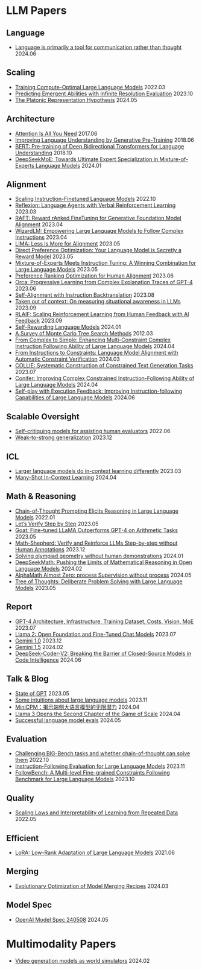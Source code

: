 # LLM Papers

## Language
* [Language is primarily a tool for communication rather than thought](https://www.nature.com/articles/s41586-024-07522-w) 2024.06

## Scaling
* [Training Compute-Optimal Large Language Models](https://arxiv.org/abs/2203.15556) 2022.03
* [Predicting Emergent Abilities with Infinite Resolution Evaluation](https://arxiv.org/abs/2310.03262) 2023.10
* [The Platonic Representation Hypothesis](https://arxiv.org/abs/2405.07987) 2024.05

## Architecture
* [Attention Is All You Need](https://arxiv.org/pdf/1706.03762.pdf) 2017.06
* [Improving Language Understanding by Generative Pre-Training](https://cdn.openai.com/research-covers/language-unsupervised/language_understanding_paper.pdf) 2018.06
* [BERT: Pre-training of Deep Bidirectional Transformers for Language Understanding](https://arxiv.org/pdf/1810.04805.pdf) 2018.10
* [DeepSeekMoE: Towards Ultimate Expert Specialization in Mixture-of-Experts Language Models](https://arxiv.org/pdf/2401.06066.pdf) 2024.01

## Alignment
* [Scaling Instruction-Finetuned Language Models](https://arxiv.org/abs/2210.11416) 2022.10
* [Reflexion: Language Agents with Verbal Reinforcement Learning](https://arxiv.org/abs/2303.11366) 2023.03
* [RAFT: Reward rAnked FineTuning for Generative Foundation Model Alignment](https://arxiv.org/abs/2304.06767) 2023.04
* [WizardLM: Empowering Large Language Models to Follow Complex Instructions](https://arxiv.org/abs/2304.12244) 2023.04
* [LIMA: Less Is More for Alignment](https://arxiv.org/abs/2305.11206) 2023.05
* [Direct Preference Optimization: Your Language Model is Secretly a Reward Model](https://arxiv.org/abs/2305.18290) 2023.05
* [Mixture-of-Experts Meets Instruction Tuning: A Winning Combination for Large Language Models](https://arxiv.org/abs/2305.14705) 2023.05
* [Preference Ranking Optimization for Human Alignment](https://arxiv.org/abs/2306.17492) 2023.06
* [Orca: Progressive Learning from Complex Explanation Traces of GPT-4](https://arxiv.org/abs/2306.02707) 2023.06
* [Self-Alignment with Instruction Backtranslation](https://arxiv.org/abs/2308.06259) 2023.08
* [Taken out of context: On measuring situational awareness in LLMs](https://arxiv.org/abs/2309.00667) 2023.09
* [RLAIF: Scaling Reinforcement Learning from Human Feedback with AI Feedback](https://arxiv.org/abs/2309.00267) 2023.09
* [Self-Rewarding Language Models](https://arxiv.org/abs/2401.10020) 2024.01
* [A Survey of Monte Carlo Tree Search Methods](http://www.incompleteideas.net/609%20dropbox/other%20readings%20and%20resources/MCTS-survey.pdf) 2012.03
* [From Complex to Simple: Enhancing Multi-Constraint Complex Instruction Following Ability of Large Language Models](https://arxiv.org/abs/2404.15846) 2024.04
* [From Instructions to Constraints: Language Model Alignment with Automatic Constraint Verification](https://arxiv.org/abs/2403.06326) 2024.03
* [COLLIE: Systematic Construction of Constrained Text Generation Tasks](https://arxiv.org/abs/2307.08689) 2023.07
* [Conifer: Improving Complex Constrained Instruction-Following Ability of Large Language Models](https://arxiv.org/abs/2404.02823) 2024.04
* [Self-play with Execution Feedback: Improving Instruction-following Capabilities of Large Language Models](https://arxiv.org/abs/2406.13542) 2024.06

## Scalable Oversight
* [Self-critiquing models for assisting human evaluators](https://arxiv.org/abs/2206.05802) 2022.06
* [Weak-to-strong generalization](https://cdn.openai.com/papers/weak-to-strong-generalization.pdf) 2023.12

## ICL
* [Larger language models do in-context learning differently](https://arxiv.org/abs/2303.03846) 2023.03
* [Many-Shot In-Context Learning](https://arxiv.org/pdf/2404.11018v1.pdf) 2024.04

## Math & Reasoning
* [Chain-of-Thought Prompting Elicits Reasoning in Large Language Models](https://arxiv.org/abs/2201.11903) 2022.01
* [Let’s Verify Step by Step](https://arxiv.org/abs/2305.20050) 2023.05
* [Goat: Fine-tuned LLaMA Outperforms GPT-4 on Arithmetic Tasks](https://arxiv.org/abs/2305.14201) 2023.05
* [Math-Shepherd: Verify and Reinforce LLMs Step-by-step without Human Annotations](https://arxiv.org/abs/2312.08935) 2023.12
* [Solving olympiad geometry without human demonstrations](https://www.nature.com/articles/s41586-023-06747-5) 2024.01
* [DeepSeekMath: Pushing the Limits of Mathematical Reasoning in Open Language Models](https://arxiv.org/abs/2402.03300) 2024.02
* [AlphaMath Almost Zero: process Supervision without process](https://arxiv.org/abs/2405.03553) 2024.05
* [Tree of Thoughts: Deliberate Problem Solving with Large Language Models](https://arxiv.org/abs/2305.10601) 2023.05

## Report
* [GPT-4 Architecture, Infrastructure, Training Dataset, Costs, Vision, MoE]() 2023.07
* [Llama 2: Open Foundation and Fine-Tuned Chat Models](https://arxiv.org/abs/2307.09288) 2023.07
* [Gemini 1.0](https://storage.googleapis.com/deepmind-media/gemini/gemini_1_report.pdf) 2023.12
* [Gemini 1.5](https://storage.googleapis.com/deepmind-media/gemini/gemini_v1_5_report.pdf) 2024.02
* [DeepSeek-Coder-V2: Breaking the Barrier of Closed-Source Models in Code Intelligence](https://arxiv.org/pdf/2406.11931) 2024.06

## Talk & Blog
* [State of GPT](https://karpathy.ai/stateofgpt.pdf) 2023.05
* [Some intuitions about large language models](https://docs.google.com/presentation/d/1hQUd3pF8_2Gr2Obc89LKjmHL0DlH-uof9M0yFVd3FA4/edit#slide=id.g16197112905_0_0) 2023.11
* [MiniCPM：揭示端侧大语言模型的无限潜力](https://shengdinghu.notion.site/MiniCPM-c805a17c5c8046398914e47f0542095a) 2024.04
* [Llama 3 Opens the Second Chapter of the Game of Scale](https://yaofu.notion.site/Apr-2024-Llama-3-Opens-the-Second-Chapter-of-the-Game-of-Scale-efff1c0c185f4008af673b78faf83b61) 2024.04
* [Successful language model evals](https://www.jasonwei.net/blog/evals) 2024.05

## Evaluation
* [Challenging BIG-Bench tasks and whether chain-of-thought can solve them](https://arxiv.org/abs/2210.09261) 2022.10
* [Instruction-Following Evaluation for Large Language Models](https://arxiv.org/abs/2311.07911) 2023.11
* [FollowBench: A Multi-level Fine-grained Constraints Following Benchmark for Large Language Models](https://arxiv.org/abs/2310.20410) 2023.10

## Quality
* [Scaling Laws and Interpretability of Learning from Repeated Data](https://arxiv.org/abs/2205.10487) 2022.05

## Efficient
* [LoRA: Low-Rank Adaptation of Large Language Models](https://arxiv.org/abs/2106.09685) 2021.06

## Merging
* [Evolutionary Optimization of Model Merging Recipes](https://sakana.ai/evolutionary-model-merge/) 2024.03

## Model Spec 
* [OpenAI Model Spec 240508](https://cdn.openai.com/spec/model-spec-2024-05-08.html) 2024.05

# Multimodality Papers
* [Video generation models as world simulators](https://openai.com/research/video-generation-models-as-world-simulators) 2024.02

